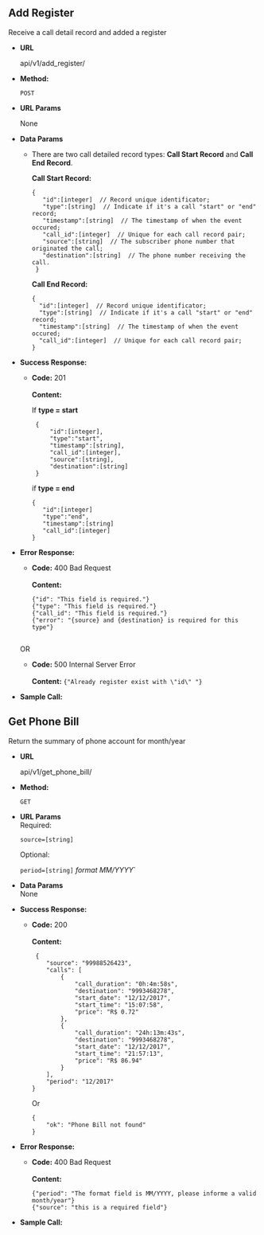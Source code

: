 
**Add Register**  
----  
  Receive a call detail record and added a register  
* **URL**  
  
  api/v1/add_register/  
  
* **Method:**  
  
  `POST`  
    
*  **URL Params**  
  
    None  
  
* **Data Params**  
    -   There are two call detailed record types: **Call Start Record** and **Call End Record**.  

        **Call Start Record:** 
        ```console
        { 
	       "id":[integer]  // Record unique identificator;
	       "type":[string]  // Indicate if it's a call "start" or "end" record; 
	       "timestamp":[string]  // The timestamp of when the event occured; 
	       "call_id":[integer]  // Unique for each call record pair; 
	       "source":[string]  // The subscriber phone number that originated the call; 
	       "destination":[string]  // The phone number receiving the call. 
	     } 
        ```
 
        **Call End Record:** 
         ```console
        { 
	       "id":[integer]  // Record unique identificator;
	       "type":[string]  // Indicate if it's a call "start" or "end" record; 
	       "timestamp":[string]  // The timestamp of when the event occured; 
	       "call_id":[integer]  // Unique for each call record pair; 
	     } 
        ```
 
  
* **Success Response:**  
  
  * **Code:** 201 <br />  
    **Content:**  
     
      If **type = start** 
      ```console
       { 
	       "id":[integer], 
	       "type":"start",
	       "timestamp":[string],
	       "call_id":[integer],   
	       "source":[string], 
	       "destination":[string]
       } 
    ```

    if **type = end**
    ```console  
    {
       "id":[integer] 
       "type":"end",
       "timestamp":[string]
       "call_id":[integer]   
    }
* **Error Response:**  
  
  * **Code:** 400 Bad Request <br />  
    **Content:** 
    ```console
    {"id": "This field is required."} 
    {"type": "This field is required."}
    {"call_id": "This field is required."}
    {"error": "{source} and {destination} is required for this type"}
    
    
  OR  
  
  * **Code:** 500 Internal Server Error <br />  
    **Content:** `{"Already register exist with \"id\" "}`  
  
* **Sample Call:**


**Get Phone Bill**  
----  
  Return the summary of phone account for month/year
    
* **URL**  
  
  api/v1/get_phone_bill/  
  
* **Method:**  
  
  `GET`  
    
*  **URL Params**  
    Required:

    `source=[string]`
    
    Optional:
    
    `period=[string]` *format MM/YYYY*` 
  
* **Data Params**  
    None
 
  
* **Success Response:**  
  
  * **Code:** 200 <br />  
    **Content:**  
    ```
     {
        "source": "99988526423",
        "calls": [
            {
                "call_duration": "0h:4m:58s",
                "destination": "9993468278",
                "start_date": "12/12/2017",
                "start_time": "15:07:58",
                "price": "R$ 0.72"
            },
            {
                "call_duration": "24h:13m:43s",
                "destination": "9993468278",
                "start_date": "12/12/2017",
                "start_time": "21:57:13",
                "price": "R$ 86.94"
            }
        ],
        "period": "12/2017"
    }
    ```
    
    Or
    
    ```
    {
        "ok": "Phone Bill not found"
    }
    ```
* **Error Response:**  
  
  * **Code:** 400 Bad Request <br />  
    **Content:** 
    ```console
    {"period": "The format field is MM/YYYY, please informe a valid month/year"}
    {"source": "this is a required field"}

* **Sample Call:**
